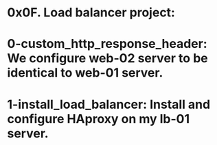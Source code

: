 # 0x0F. Load balancer project:
# 0-custom_http_response_header: We configure web-02 server to be identical to web-01 server.
# 1-install_load_balancer: Install and configure HAproxy on my lb-01 server.
